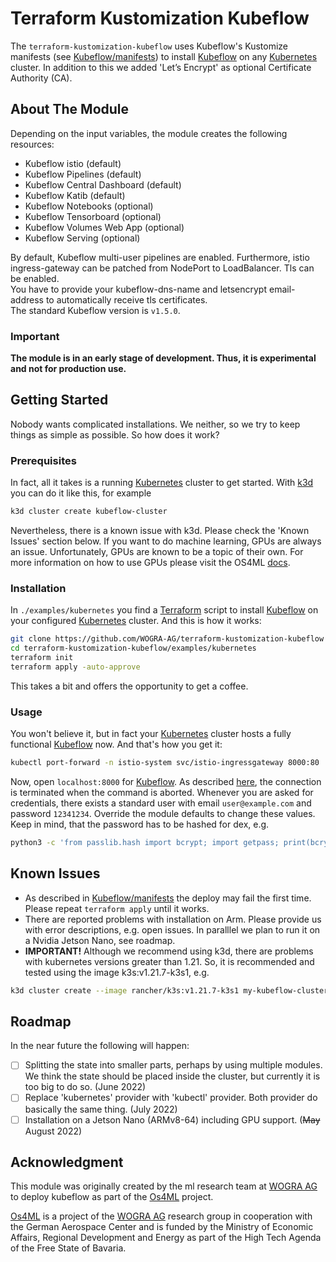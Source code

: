 # Terraform Kustomization Kubeflow

The `terraform-kustomization-kubeflow` uses Kubeflow's Kustomize manifests (see
[Kubeflow/manifests][]) to install [Kubeflow][] on any [Kubernetes][] 
cluster. In addition to this we added 'Let’s Encrypt' as optional Certificate 
Authority (CA).

## About The Module

Depending on the input variables, the module creates the following resources:

- Kubeflow istio (default)
- Kubeflow Pipelines (default)
- Kubeflow Central Dashboard (default)
- Kubeflow Katib (default)
- Kubeflow Notebooks (optional)
- Kubeflow Tensorboard (optional)
- Kubeflow Volumes Web App (optional)
- Kubeflow Serving (optional)

By default, Kubeflow multi-user pipelines are enabled. Furthermore, istio 
ingress-gateway can be patched from NodePort to LoadBalancer. Tls can be enabled.  
You have to provide your kubeflow-dns-name and letsencrypt email-address to automatically receive tls certificates.  
The standard Kubeflow version is `v1.5.0`.

### Important
**The module is in an early stage of development. Thus, it is experimental and 
not for production use.**

## Getting Started
Nobody wants complicated installations. We neither, so we try to keep 
things as simple as possible. So how does it work?

### Prerequisites
In fact, all it takes is a running [Kubernetes][] cluster to get started.
With [k3d][] you can do it like this, for example

```sh
k3d cluster create kubeflow-cluster
```

Nevertheless, there is a known issue with k3d. Please check the 'Known 
Issues' section below. If you want to do machine learning, GPUs are 
always an issue. Unfortunately, GPUs are known to be a topic of their own. 
For more information on how to use GPUs please visit the OS4ML [docs][].

### Installation
In `./examples/kubernetes` you find a [Terraform][] script to install 
[Kubeflow][] on your configured [Kubernetes][] cluster. And this is how it 
works:

```sh
git clone https://github.com/WOGRA-AG/terraform-kustomization-kubeflow
cd terraform-kustomization-kubeflow/examples/kubernetes
terraform init
terraform apply -auto-approve
```

This takes a bit and offers the opportunity to get a coffee.

### Usage
You won't believe it, but in fact your [Kubernetes][] cluster hosts a 
fully functional [Kubeflow][] now. And that's how you get it:

```sh
kubectl port-forward -n istio-system svc/istio-ingressgateway 8000:80
```
Now, open `localhost:8000` for [Kubeflow][]. As described 
[here](https://kubernetes.io/docs/tasks/access-application-cluster/port-forward-access-application-cluster/),
the connection is terminated when the command is aborted. Whenever you are 
asked for credentials, there exists a standard user with email 
`user@example.com` and password `12341234`. Override the module defaults to 
change these values. Keep in mind, that the password has to be hashed for 
dex, e.g.

```sh
python3 -c 'from passlib.hash import bcrypt; import getpass; print(bcrypt.using(rounds=12, ident="2y").hash(getpass.getpass()))'
```

## Known Issues
- As described in [Kubeflow/manifests][] the deploy may fail the first time.
  Please repeat `terraform apply` until it works.
- There are reported problems with installation on Arm. Please provide us 
  with error descriptions, e.g. open issues. In paralllel we plan to run it 
  on a Nvidia Jetson Nano, see roadmap.
- **IMPORTANT!** Although we recommend using k3d, there are problems with 
  kubernetes versions greater than 1.21.
  So, it is recommended and tested using the image k3s:v1.21.7-k3s1, e.g.
```sh
k3d cluster create --image rancher/k3s:v1.21.7-k3s1 my-kubeflow-cluster
```

## Roadmap
In the near future the following will happen:

- [ ] Splitting the state into smaller parts, perhaps by using multiple 
  modules. We think the state should be placed inside the cluster, but 
  currently it is too big to do so. (June 2022)
- [ ] Replace 'kubernetes' provider with 'kubectl' provider. Both provider 
  do basically the same thing. (July 2022)
- [ ] Installation on a Jetson Nano (ARMv8-64) including GPU support. (~~May~~ 
  August 2022)

## 	Acknowledgment
This module was originally created by the ml research team at [WOGRA AG][] 
to deploy kubeflow as part of the [Os4ML][] project.

[Os4ML][] is a project of the [WOGRA AG][] research group in cooperation 
with the German Aerospace Center and is funded by the Ministry of Economic 
Affairs, Regional Development and Energy as part of the High Tech Agenda 
of the Free State of Bavaria.

[Terraform]: https://terraform.io/
[Kubernetes]: https://kubernetes.io/
[Kubernetes/port-forward]: https://kubernetes.io/docs/tasks/access-application-cluster/port-forward-access-application-cluster/
[Kubeflow]: https://www.kubeflow.org/
[Kubeflow/manifests]: https://github.com/kubeflow/manifests
[k3d]: https://k3d.io
[WOGRA AG]: https://www.wogra.com/
[Os4ML]: https://github.com/WOGRA-AG/Os4ML
[docs]: https://wogra-ag.github.io/os4ml-docs/
[WOGRA-AG/kubeflow/kustomization]: https://registry.terraform.io/modules/WOGRA-AG/kubeflow/kustomization/latest
[kbst/kustomize]: https://registry.terraform.io/providers/kbst/kustomize